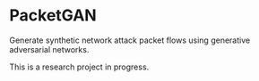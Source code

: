 # PacketGAN
Generate synthetic network attack packet flows using generative adversarial networks.

This is a research project in progress.
